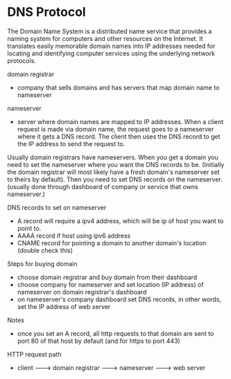 # DNS Protocol

The Domain Name System is a distributed name service that provides a naming system for computers and other resources on the Internet. It translates easily memorable domain names into IP addresses needed for locating and identifying computer services using the underlying network protocols.


domain registrar
- company that sells domains and has servers that map domain name to nameserver

nameserver
- server where domain names are mapped to IP addresses. When a client request is made via domain name, the request goes to a nameserver where it gets a DNS record. The client then uses the DNS record to get the IP address to send the request to. 

Usually domain registrars have nameservers. When you get a domain you need to set the nameserver where you want the DNS records to be. (Initially the domain registrar will most likely have a fresh domain's nameserver  set to theirs by default). Then you need to set DNS records on the nameserver. (usually done through dashboard of company or service that owns nameserver.)

DNS records to set on nameserver
- A record will require a ipv4 address, which will be ip of host you want to point to. 
- AAAA record if host using ipv6 address
- CNAME record for pointing a domain to another domain's location (double check this)


Steps for buying domain
- choose domain registrar and buy domain from their dashboard
- choose company for nameserver and set location (IP address) of nameserver on domain registrar's dashboard
- on nameserver's company dashboard set DNS records, in other words, set the IP address of web server


Notes
- once you set an A record, all http requests to that domain are sent to port 80 of that host by default (and for https to port 443)

HTTP request path
- client ---> domain registrar ---> nameserver ---> web server